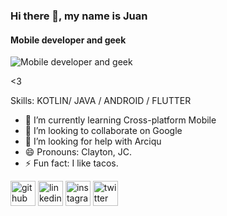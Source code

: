 ### Hi there 👋, my name is Juan
#### Mobile developer and geek
![Mobile developer and geek](https://www.hdwallpapers.net/previews/android-logo-786.jpg)

<3

Skills: KOTLIN/ JAVA / ANDROID / FLUTTER

- 🌱 I’m currently learning Cross-platform Mobile 
- 👯 I’m looking to collaborate on Google 
- 🤔 I’m looking for help with Arciqu 
- 😄 Pronouns: Clayton, JC. 
- ⚡ Fun fact: I like tacos. 


[<img src='https://cdn.jsdelivr.net/npm/simple-icons@3.0.1/icons/github.svg' alt='github' height='40'>](https://github.com/https://github.com/JCLAYTONRC)  [<img src='https://cdn.jsdelivr.net/npm/simple-icons@3.0.1/icons/linkedin.svg' alt='linkedin' height='40'>](https://www.linkedin.com/in/https://www.linkedin.com/in/jclaytonrc//)  [<img src='https://cdn.jsdelivr.net/npm/simple-icons@3.0.1/icons/instagram.svg' alt='instagram' height='40'>](https://www.instagram.com/https://www.instagram.com/httpjclayton//)  [<img src='https://cdn.jsdelivr.net/npm/simple-icons@3.0.1/icons/twitter.svg' alt='twitter' height='40'>](https://twitter.com/https://twitter.com/httpjclayton)  


<!--
**JCLAYTONRC/JCLAYTONRC** is a ✨ _special_ ✨ repository because its `README.md` (this file) appears on your GitHub profile.

Here are some ideas to get you started:

- 🔭 I’m currently working on ...
- 🌱 I’m currently learning ...
- 👯 I’m looking to collaborate on ...
- 🤔 I’m looking for help with ...
- 💬 Ask me about ...
- 📫 How to reach me: ...
- 😄 Pronouns: ...
- ⚡ Fun fact: ...
-->
